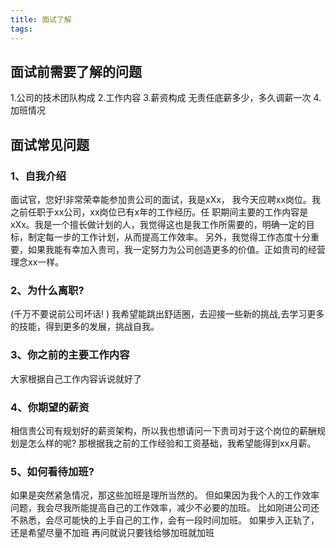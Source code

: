 ```yaml
---
title: 面试了解
tags:
---
```

## 面试前需要了解的问题

1.公司的技术团队构成
2.工作内容
3.薪资构成
  无责任底薪多少，多久调薪一次
4.加班情况

## 面试常见问题
### 1、自我介绍
面试官，您好!非常荣幸能参加贵公司的面试，我是xXx， 我今天应聘xx岗位。我之前任职于xx公司，xx岗位已有x年的工作经历。任
职期间主要的工作内容是xXx。我是一个擅长做计划的人，我觉得这也是我工作所需要的，明确一定的目标，制定每一步的工作计划，从而提高工作效率。
另外，我觉得工作态度十分重要，如果我能有幸加入贵司，我一定努力为公司创造更多的价值。正如贵司的经营理念xx一样。
### 2、为什么离职?
(千万不要说前公司坏话! )
我希望能跳出舒适圈，去迎接一些新的挑战,去学习更多的技能，得到更多的发展，挑战自我。
### 3、你之前的主要工作内容
大家根据自己工作内容诉说就好了
### 4、你期望的薪资
相信贵公司有规划好的薪资架构，所以我也想请问一下贵司对于这个岗位的薪酬规划是怎么样的呢?
那根据我之前的工作经验和工资基础，我希望能得到xx月薪。
### 5、如何看待加班?
如果是突然紧急情况，那这些加班是理所当然的。
但如果因为我个人的工作效率问题，我会尽我所能提高自己的工作效率，减少不必要的加班。
比如刚进公司还不熟悉，会尽可能快的上手自己的工作，会有一段时间加班。
如果步入正轨了，还是希望尽量不加班
再问就说只要钱给够加班就加班

